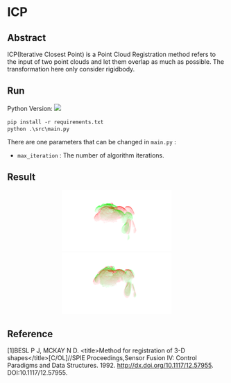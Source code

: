 # ICP

## Abstract

ICP(Iterative Closest Point) is a Point Cloud Registration method refers to the input of two point clouds and let them overlap as much as possible. The transformation here only consider rigidbody.

## Run

Python Version: <img src=https://img.shields.io/badge/3.9.18-8A2BE2 />

```
pip install -r requirements.txt
python .\src\main.py
```

There are one parameters that can be changed in `main.py` :

* `max_iteration` : The number of algorithm iterations.

## Result

<center class="half">
<img src=".\results\1\1_initial.png" width=50%/>
<img src=".\results\1\1_iter_9.png" width=50%/>
</center>



## Reference

[1]BESL P J, MCKAY N D. &lt;title&gt;Method for registration of 3-D shapes&lt;/title&gt;[C/OL]//SPIE Proceedings,Sensor Fusion IV: Control Paradigms and Data Structures. 1992. http://dx.doi.org/10.1117/12.57955. DOI:10.1117/12.57955.
